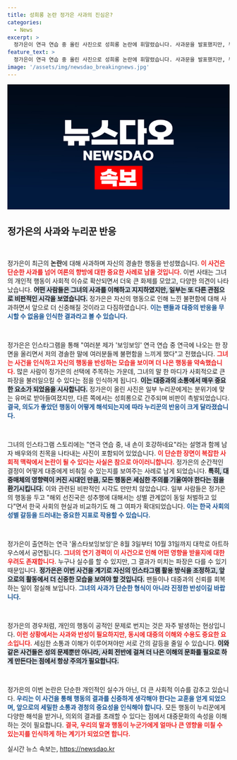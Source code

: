 ```yaml
---
title: 성희롱 논란 정가은 사과의 진심은?
categories:
  - News
excerpt: >
  정가은이 연극 연습 중 올린 사진으로 성희롱 논란에 휘말렸습니다. 사과문을 발표했지만, 누리꾼들 반응은 찬반으로 엇갈리며 뜨거운 논쟁이 펼쳐지고 있습니다. 자세한 내용을 클릭하세요!
feature_text: >
  정가은이 연극 연습 중 올린 사진으로 성희롱 논란에 휘말렸습니다. 사과문을 발표했지만, 누리꾼들 반응은 찬반으로 엇갈리며 뜨거운 논쟁이 펼쳐지고 있습니다. 자세한 내용을 클릭하세요!
image: '/assets/img/newsdao_breakingnews.jpg'
---
```


<p><img src="/assets/img/newsdao_breakingnews.jpg" alt="bookingtag 속보" /></p>

<h2 data-ke-size="size26">정가은의 사과와 누리꾼 반응</h2>

<p data-ke-size="size16">&nbsp;</p>

<p>정가은이 최근의 <strong>논란</strong>에 대해 사과하며 자신의 경솔한 행동을 반성했습니다. <b><span style="color: #ee2323;">이 사건은 단순한 사과를 넘어 여론의 향방에 대한 중요한 사례로 남을 것입니다.</span></b> 이번 사태는 그녀의 개인적 행동이 사회적 이슈로 확산되면서 더욱 큰 화제를 모았고, 다양한 의견이 나타났습니다. <b><span style="background-color: #21538527;">어떤 사람들은 그녀의 사과를 이해하고 지지하였지만, 일부는 또 다른 관점으로 비판적인 시각을 보였습니다.</span></b> 정가은은 자신의 행동으로 인해 느낀 불편함에 대해 사과하면서 앞으로 더 신중해질 것이라고 다짐하였습니다. <b><span style="color: #1a5490;">이는 팬들과 대중의 반응을 무시할 수 없음을 인식한 결과라고 볼 수 있습니다.</span></b></p>

<p data-ke-size="size16">&nbsp;</p>

<p>정가은은 인스타그램을 통해 "여러분 제가 '보잉보잉' 연극 연습 중 연극에 나오는 한 장면을 올리면서 저의 경솔한 말에 여러분들께 불편함을 느끼게 했다"고 전했습니다. <b><span style="color: #ee2323;">그녀는 사건을 인식하고 자신의 행동을 반성하는 모습을 보이며 더 나은 행동을 약속했습니다.</span></b> 많은 사람이 정가은의 선택에 주목하는 가운데, 그녀의 말 한 마디가 사회적으로 큰 파장을 불러일으킬 수 있다는 점을 인식하게 됩니다. <b><span style="background-color: #21538527;">이는 대중과의 소통에서 매우 중요한 요소가 되었음을 시사합니다.</span></b> 정가은이 올린 사진은 일부 누리꾼에게는 분위기에 맞는 유머로 받아들여졌지만, 다른 쪽에서는 성희롱으로 간주되며 비판이 촉발되었습니다. <b><span style="color: #1a5490;">결국, 의도가 좋았던 행동이 어떻게 해석되는지에 따라 누리꾼의 반응이 크게 달라졌습니다.</span></b></p>

<p data-ke-size="size16">&nbsp;</p>

<p>그녀의 인스타그램 스토리에는 "연극 연습 중, 내 손이 호강하네요"라는 설명과 함께 남자 배우와의 친목을 나타내는 사진이 포함되어 있었습니다. <b><span style="color: #ee2323;">이 단순한 장면이 복잡한 사회적 맥락에서 논란이 될 수 있다는 사실은 참으로 아이러니합니다.</span></b> 정가은의 순간적인 결정이 어떻게 대중에게 비춰질 수 있는지를 보여주는 사례로 남게 되었습니다. <b><span style="background-color: #21538527;">특히, 대중매체의 영향력이 커진 시대인 만큼, 모든 행동은 세심한 주의를 기울여야 한다는 점을 환기시킵니다.</span></b> 이와 관련된 비판적인 시각도 만만치 않았습니다. 일부 사람들은 정가은의 행동을 두고 "해외 선진국은 성추행에 대해서는 성별 관계없이 동일 처벌하고 있다"면서 한국 사회의 현실과 비교하기도 해 그 여파가 확대되었습니다. <b><span style="color: #1a5490;">이는 한국 사회의 성별 갈등을 드러내는 중요한 지표로 작용할 수 있습니다.</span></b></p>

<p data-ke-size="size16">&nbsp;</p>

<p>정가은이 출연하는 연극 '올스타보잉보잉'은 8월 3일부터 10월 31일까지 대학로 아트하우스에서 공연됩니다. <b><span style="color: #ee2323;">그녀의 연기 경력이 이 사건으로 인해 어떤 영향을 받을지에 대한 우려도 존재합니다.</span></b> 누구나 실수를 할 수 있지만, 그 결과가 미치는 파장은 다를 수 있기 때문입니다. <b><span style="background-color: #21538527;">정가은은 이번 사건을 계기로 자신의 인스타그램 활용 방식을 조정하고, 앞으로의 활동에서 더 신중한 모습을 보여야 할 것입니다.</span></b> 팬들이나 대중과의 신뢰를 회복하는 일이 절실해 보입니다. <b><span style="color: #1a5490;">그녀의 사과가 단순한 형식이 아니라 진정한 반성이길 바랍니다.</span></b></p>

<p data-ke-size="size16">&nbsp;</p>

<p>정가은의 경우처럼, 개인의 행동이 공적인 문제로 번지는 것은 자주 발생하는 현상입니다. <b><span style="color: #ee2323;">이런 상황에서는 사과와 반성이 필요하지만, 동시에 대중의 이해와 수용도 중요한 요소입니다.</span></b> 세심한 소통과 이해가 이루어져야만 서로 간의 갈등을 줄일 수 있습니다. <b><span style="background-color: #21538527;">이와 같은 사건들은 성의 문제뿐만 아니라, 사회 전반에 걸쳐 더 나은 이해의 문화를 필요로 하게 만든다는 점에서 항상 주의가 필요합니다.</span></b></p>

<p data-ke-size="size16">&nbsp;</p>

<p>정가은의 이번 논란은 단순한 개인적인 실수가 아닌, 더 큰 사회적 이슈를 감추고 있습니다. <b><span style="color: #1a5490;">우리는 이 사건을 통해 행동의 결과를 신중하게 생각해야 한다는 교훈을 얻게 되었으며, 앞으로의 세밀한 소통과 경청의 중요성을 인식해야 합니다.</span></b> 모든 행동이 누리꾼에게 다양한 해석을 받거나, 의외의 결과를 초래할 수 있다는 점에서 대중문화의 속성을 이해하는 것이 필요합니다. <b><span style="color: #ee2323;">결국, 우리의 말과 행동이 누군가에게 얼마나 큰 영향을 미칠 수 있는지를 인식하게 하는 계기가 되었으면 합니다.</span></b></p>
실시간 뉴스 속보는, <a href="https://newsdao.kr" rel="dofollow">https://newsdao.kr</a>


